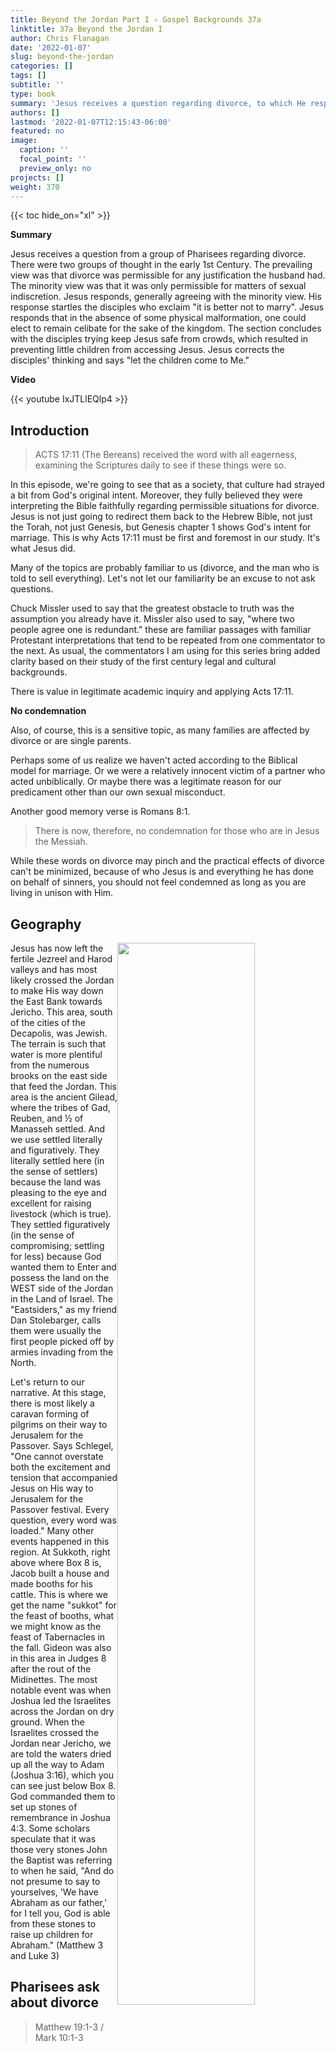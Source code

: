 ```yaml
---
title: Beyond the Jordan Part I ✧ Gospel Backgrounds 37a
linktitle: 37a Beyond the Jordan I
author: Chris Flanagan
date: '2022-01-07'
slug: beyond-the-jordan
categories: []
tags: []
subtitle: ''
type: book
summary: 'Jesus receives a question regarding divorce, to which He responds with a narrow interpretation. This startles the disciples. The disciples rebuke children causing Jesus to rebuke His disciples'
authors: []
lastmod: '2022-01-07T12:15:43-06:00'
featured: no
image:
  caption: ''
  focal_point: ''
  preview_only: no
projects: []
weight: 370
---
```

{{< toc hide_on="xl" >}}

**Summary**

Jesus receives a question from a group of Pharisees regarding divorce.  There were two groups of thought in the early 1st Century.  The prevailing view was that divorce was permissible for any justification the husband had. The minority view was that it was only permissible for matters of sexual indiscretion.  Jesus responds, generally agreeing with the minority view.  His response startles the disciples who exclaim "it is better not to marry".  Jesus responds that in the absence of some physical malformation, one could elect to remain celibate for the sake of the kingdom.  The section concludes with the disciples trying keep Jesus safe from crowds, which resulted in preventing little children from accessing Jesus.  Jesus corrects the disciples' thinking and says "let the children come to Me." 

**Video**

{{< youtube IxJTLlEQlp4 >}}



## Introduction 

> ACTS 17:11 (The Bereans) received the word with all eagerness, examining the Scriptures daily to see if these things were so.

In this episode, we're going to see that as a society, that culture had strayed a bit from God's original intent.  Moreover, they fully believed they were interpreting the Bible faithfully regarding permissible situations for divorce.  Jesus is not just going to redirect them back to the Hebrew Bible, not just the Torah, not just Genesis, but Genesis chapter 1 shows God's intent for marriage.  This is why Acts 17:11 must be first and foremost in our study.  It's what Jesus did.

Many of the topics are probably familiar to us (divorce, and the man who is told to sell everything).  Let's not let our familiarity be an excuse to not ask questions.  

Chuck Missler used to say that the greatest obstacle to truth was the assumption you already have it.  Missler also used to say, "where two people agree one is redundant." these are familiar passages with familiar Protestant interpretations that tend to be repeated from one commentator to the next.  As usual, the commentators I am using for this series bring added clarity based on their study of the first century legal and cultural backgrounds.

There is value in legitimate academic inquiry and applying Acts 17:11. 

**No condemnation**

Also, of course, this is a sensitive topic, as many families are affected by divorce or are single parents. 

Perhaps some of us realize we haven't acted according to the Biblical model for marriage. Or we were a relatively innocent victim of a partner who acted unbiblically.  Or maybe there was a legitimate reason for our predicament other than our own sexual misconduct.  

Another good memory verse is Romans 8:1.

> There is now, therefore, no condemnation for those who are in Jesus the Messiah.  

While these words on divorce may pinch and the practical effects of divorce can't be minimized, because of who Jesus is and everything he has done on behalf of sinners, you should not feel condemned as long as you are living in unison with Him.

## Geography

<img src="images/map.jpg" alt="" width="66%" style="float:right" />

Jesus has now left the fertile Jezreel and Harod valleys and has most likely crossed the Jordan to make His way down the East Bank towards Jericho.  This area, south of the cities of the Decapolis, was Jewish.  The terrain is such that water is more plentiful from the numerous brooks on the east side that feed the Jordan.  This area is the ancient Gilead, where the tribes of Gad, Reuben, and ½ of Manasseh settled.  And we use settled literally and figuratively.  They literally settled here (in the sense of settlers) because the land was pleasing to the eye and excellent for raising livestock (which is true).  They settled figuratively (in the sense of compromising; settling for less) because God wanted them to Enter and possess the land on the WEST side of the Jordan in the Land of Israel.  The "Eastsiders," as my friend Dan Stolebarger, calls them were usually the first people picked off by armies invading from the North.

<img src="images/tb010703126.jpg" alt="" width="50%" style="float:left"/>

Let's return to our narrative.  At this stage, there is most likely a caravan forming of pilgrims on their way to Jerusalem for the Passover.  Says Schlegel, "One cannot overstate both the excitement and tension that accompanied Jesus on His way to Jerusalem for the Passover festival.  Every question, every word was loaded." Many other events happened in this region.  At Sukkoth, right above where Box 8 is, Jacob built a house and made booths for his cattle.  This is where we get the name "sukkot" for the feast of booths, what we might know as the feast of Tabernacles in the fall.  Gideon was also in this area in Judges 8 after the rout of the Midinettes.  The most notable event was when Joshua led the Israelites across the Jordan on dry ground.  When the Israelites crossed the Jordan near Jericho, we are told the waters dried up all the way to Adam (Joshua 3:16), which you can see just below Box 8.  God commanded them to set up stones of remembrance in Joshua 4:3.   Some scholars speculate that it was those very stones John the Baptist was referring to when he said, "And do not presume to say to yourselves, 'We have Abraham as our father,' for I tell you, God is able from these stones to raise up children for Abraham." (Matthew 3 and Luke 3)

## Pharisees ask about divorce

> Matthew 19:1-3 / Mark 10:1-3


| Matthew 19 | Mark 10
| :--  | :--
| 1 Now when Jesus had finished these sayings, he went away from Galilee and entered the region of {{<hl>}}Judea beyond the Jordan{{</hl>}}. 2 And large crowds followed him, and he healed them there. 3 And Pharisees came up to him and tested him by asking, “Is it lawful to divorce one's wife for any cause?” | 1 And he left there and went to the {{<hl>}}region of Judea and beyond the Jordan{{</hl>}}, and crowds gathered to him again. And again, as was his custom, he taught them. 2 And Pharisees came up and in order to test him asked, “Is it lawful for a man to divorce his wife?” 3 He answered them, {{<hl>}}“What did Moses command you?”{{</hl>}}


Jewish travelers in the first century AD usually traveled on the eastern side of the Jordan River because 

  1. this allowed them to travel in Jewish territory instead of Samaritan, and
  2. freshwater springs are found on this side.  
  
Schlegel also notes that these crowds probably provided Jesus a certain degree of anonymity from those who meant Him harm. 

Next, we're told that the Pharisees wanted to {{<hl>}}test{{</hl>}} him on the matter of divorce.  Here, the traditional Christian viewpoint is that the Pharisees are setting a trap for him.  As they were now back in Antipas' territory of Perea, perhaps they saw an opportunity for history to repeat itself.  After all, John the Baptist was arrested and ultimately beheaded when he spoke against the Divorce of Herod Antipas. 

While I'm never opposed to a good conspiracy theory, let's look at what we are and are not told by the text.  Matthew and Mark indeed say they said this to "test" him. 

In John 6:6, Jesus uses the same Greek word when he "tested" one of the disciples.  G3985 Pieradzo.  Do we honestly think Jesus wanted to set a trap for his disciples?  Actually, the word is used positively (legitimate inquiry, due diligence) and negatively (tempt to sin).  Paul encourages us to Pieradzo ourselves to see whether we are in the faith (2 Cor 13:5).  Abraham was Pieradzo'ed to offer Isaac (Heb 11:17).  In other words, without added context, the word itself is as neutral as our word "test" is.  We are simply not given enough context to conclude the Pharisees are up to no good, so I suggest we give them the benefit of the doubt.  I believe this is what God would have us do in any circumstance where we don't have enough information.   As a side note, entangle, or snare is a different Greek word.  Keener points out that testing an extraordinary person's wisdom was a common theme in the Old Testament.  He cited how the Queen of Sheba sought to "prove Solomon with hard questions" (1st Kings 10:1)

I know it's a nearly automatic reaction for us to see the Pharisees as evil - I think some commentators seem to be as obsessed with taking out the Pharisees as bad as poor Elmer Fudd is with Buggs Bunny, which is why I jokingly sometimes say, "wascawwy Phawisees" to remind us not to take these overly negative views on the Pharisees too seriously.  

I know I repeat this a lot, but as I've gone through this study, now at lesson 37 of 54, one thing God has revealed to me is that I need to have a more charitable spirit and give others the benefit of the doubt if I don't have all the facts.  That is a good lesson for everyone – especially currently where civil discourse is hard to come by.

The Pharisees may indeed have been up to no good in this circumstance; in my view, though, it would be better to be wrong on the side of giving another grace and mercy than wrong on the side of incorrect and premature judgment and condemnation.

In this case, there is an entirely plausible explanation for their question that doesn't involve a sinister plot.  maybe they just wanted to know the answer to this critically important and controversial spiritual and societal question?


In any case, note Jesus' Acts 17:11 response: in Marks version, he asks, "what did Moses write"; in Matthew's version, He says "Have you not read…"?


## Jesus responds citing Moses

| Matthew 19 | Mark 10 
| :-- | :--
|4  He answered, “Have you not read that he who created them from the beginning made them male and female, 5  and said, ‘Therefore a man shall leave his father and his mother and hold fast to his wife, and the two shall become one flesh’? 6  So they are no longer two but one flesh. What therefore God has joined together, let not man separate.” 7  They said to him, “Why then did Moses command one to give a certificate of divorce and to send her away?” 8  He said to them, “Because of your hardness of heart Moses allowed you to divorce your wives, but from the beginning it was not so. | 3  He answered them, “What did Moses command you?” 4  They said, “Moses allowed a man to write a certificate of divorce and to send her away.” 5  And Jesus said to them, “Because of your hardness of heart he wrote you this commandment. 6  But from the beginning of creation, ‘God made them male and female.’ 7  ‘Therefore a man shall leave his father and mother and hold fast to his wife, 8  and the two shall become one flesh.’ So they are no longer two but one flesh. 9  What therefore God has joined together, let not man separate.”  


> Deuteronomy 24:11 "When a man takes a wife and marries her, if then she finds no favor in his eyes because he has found SOME INDECENCY in her, and he writes her a certificate of divorce and puts it in her hand and sends her out of his house, and she departs out of his house.  

Keener notes that historically, other ancient societies held that there must be clear grounds for the divorce.  He writes "a bill of divorcement is drawn up specifying these particulars, which if it follows the manner of other legal proceedings, would be reviewed by a body of elders and testimony would be given." In other words, the original intent was NEVER any random or petty dissatisfaction.  A court had to decide whether the divorce would be granted. This high standard had eroded as the generations passed.


The big question is "what does the Torah mean by "he has found some "indecency" in her" – traditionally and logically this refers to sexual impurity.  Keep in mind that Adultery was a capital offense.  When the death penalty could not be delivered, the Jewish law compelled a husband to divorce his wife – this was the underlying tension between Joseph and Mary when Joseph had resolved to put Mary away quietly.  

**Hillel and Shammai differ on divorce**

Remember we have mentioned that there were two primary Pharisaic schools of thought.  One was the House of Hillel, and the other was the house of Shammai.  They usually agree but when they don’t, they fought to the death.  It's sort of like two different Baptist denominations.  Maybe one is Calvinist, and the other is Armenian.  They agree on everything else, but if you bring up fate versus free-will, there could be bloodshed.   It was sort of like that with Hillel and Shammai.  Hillel was generally more permissive (in good ways usually) while Shammai was narrower and more restrictive.

Shammai held that "unseemingly thing" should be interpreted no further than sexual impropriety.  "Hillel interpreted the "indecency "of Deuteronomy 24:1 as just about anything that the husband found disagreeable about his wife" including being a bad cook or even finding another woman more attractive.   
Even within the Hillel camp, Stern writes that there was a Rabbi Elazar who said, "When a man divorces his first wife, even the altar sheds tears, "So they were not unanimous even within one camp or the other.

Of course, the permissiveness of Hillel sounds absurd by our standards but pretty much isn't that the way it is today.  Anyone can serve papers at any time.  As I say often, we are not one to point fingers at their ability to compromise and justify our sin as something that is "OK".  We are no different.  Just compare a TV show from the 60s to one from the 80s to one from today and you'll see what I'm talking about.

In fact, I'm inclined to give these Pharisees here some credit for pressing the issue.  I like to think that the reason they asked the question was because perhaps after a few decades of Hillel's interpretation, they were starting to see the damaging effect a liberal position divorce was having.  If they knew anything about Jesus, they knew He was highly likely to take a strict and narrow interpretation.  Maybe they wanted him to say this "on the record", which He did.  This is pure speculation on my part but it's not outside the realm of possibility

**In the Beginning**

> From the beginning of the creation, He made them male and female (Mat 19:4)
> And God created man in His own image, in the image of God He created him; male and female He created them" (Gen 1:27).  

In Hebrew or Aramaic, Jesus would have said something like מֵרֵאשִׁית  from the beginning" which is related to בראשִׁית "in the beginning" which is also the Hebrew name of the book we call Genesis.  So, Jesus could just as well have said "as it is written in Genesis, He created them male and female.  From this the sages came to an understanding that God's design for a marriage was one man and one woman, inseparable (the two shall become one flesh.  

Moses never commanded divorce.  The Bible PERMITS divorce because it makes provisions and to a certain extent concessions for man's fall and propensity to sin.  

Hardness of heart certainly recalls God's description of Pharoah during the 10 plagues and the exodus.  The Torah allows it, but it does not Will it any more than the creation of cities of refuge is intended to command and sanction manslaughter.   Divorce is contrary to God's plan; however, when it happens, God's law is prepared to direct us.  

Keener notes that "concession" was a legal category among Jewish teachers.  It is something that was permitted only because it was better to regulate the sin than to relinquish control over it altogether." Divorce is going to happen even though it is contrary to God's will.  We can't pretend it won't ever happen, so we need to make provisions when it does is the thought.

If it has happened to you or someone close to you; God's mercy and forgiveness is similarly available.

On a related and often problematic note, the same logic can be used for polygamy.  The Bible tacitly permits a man to have more than one wife (as was more common in ancient cultures), but from the beginning it should not be this way.  The standard for male believers today is one single lifetime wife.  The Torah creates certain parameters as a concession, but God never once says Polygamy is a good thing just like He never calls divorce good.

## Is a 2nd marriage adulterous?

| Matthew 19 | Mark 10 
| :-- | :--
| 9  And I say to you: whoever divorces his wife, except for sexual immorality, and marries another, commits adultery.” | 10  And in the house the disciples asked him again about this matter. 11  And he said to them, “Whoever divorces his wife and marries another commits adultery against her, 12  and if she divorces her husband and marries another, she commits adultery.”  


That Mark leaves out "except for sexual immorality" creates a curiosity.  Lancaster presents a couple of options.  

* One possibility is that Mark understood sexual immorality as a marriage failure.   
* Also, maybe Matthew was more interested in the Hillel Shammai distinction, but by the time Mark wrote, this was no longer an issue.
  * Interestingly, Lancaster reports that attitudes on divorce began to shift in the mid-first century, likely as a result of the Master's pronouncement.
* Perhaps Jesus is implying that divorce without remarriage is allowable for lesser reasons.
  * Paul supplies one of these reasons in 1 Corinthians 7:15 "if an unbelieving partner separates, let it be so". 

{{< callout note >}} 
<small>Divorce "with the intent of" marrying another?

There is also the thought we looked at in Luke a few lessons ago, where the Greek could be translated as "whoever divorces another for the sole purpose of marrying another commits adultery".  Whereas today, a divorced partner may choose to remain single, that possibility was less likely in the ancient world.</small>
{{< /callout >}}

In any case, Jesus ultimate message seems to be that an illegitimate divorce (for whatever reason) meant that the divorce paper was not worth the paper it was written on.

Effectively in the eyes of God if not man, the couple is still married.  Therefore, any sexual contact outside of that marriage would be inappropriate.  On the other hand, as Lancaster writes, "if the divorce had been issued for a legitimate reason, the divorce was then valid, and remarriage permitted.

**Adultery against her**

Lancaster considers the statement "adultery against her" one of the most radical Halachic statements Jesus made.  

First century Jewish women had little say in divorce and specifically did not have the prerogative to divorce their husbands.  With this said, most Jewish courts forced men to issue their wives a certificate of divorce if she had a legitimate grievance against him (and women were sometimes able to seek relief from roman courts to obtain a divorce).  

Nonetheless – Jesus is here holding husbands up to the same standards of marital fidelity.   Jesus is breaking with the common thought but not with the Torah.  The Torah "from the beginning" always held mutual fidelity as the Will of God.    Just like with the sermon on the mount, he is holding us all to a higher standard of behavior.  Keener agrees and says, "Because men could divorce women unilaterally, but women could demand a divorce only under certain very narrow conditions (and then needed the court's help), Jesus' opposition to this sort of divorce is a defense of married women."

As we've often said, it may be tempting to blame the Jews of Jesus' day for their legalism and bending rules to fit their circumstances.  I submit to you that we are no different in our ability to rationalize our personal choices.


## It is better not to marry

| Matthew 19 
| :--
| 10  The disciples said to him, “If such is the case of a man with his wife, it is better not to marry.” 11  But he said to them, “Not everyone can receive this saying, but only those to whom it is given. 12  For there are eunuchs who have been so from birth, and there are eunuchs who have been made eunuchs by men, and there are eunuchs who have made themselves eunuchs for the sake of the kingdom of heaven. Let the one who is able to receive this receive it.”   


Given the male-dominated society the disciples grew up in, Jesus words were shocking.  In their minds Jesus was potentially condemning these men to a lifetime of misery should they find some displeasure in their wives that fell short of sexual impropriety.   Many of us forget the covenantal nature of a marriage.  

This clearly made the disciples nervous.  Keener explains why: 

> "Jewish men took the right to divorce for granted.  To marry without an escape clause in case it did not work—parents arranged the marriages and partners did not always turn out as expected—made the prospect of marriage itself frightening."

A covenant is not supposed to be easy to break so conversely, one should not enter a covenant lightly.  The Hebrew word for making a covenant is literally the word "cut" (ka-Raht).  This is because in the Old Testament days, as the contract or covenant was being executed, they would typically sacrifice an animal.  The parties would essentially communicate to each other "if I fail to keep my terms of this covenant, let me be hacked to pieces like this animal."  

The disciples' reaction and Jesus’ response reminds me of Jesus' words on discipleship.  Marriage, like discipleship should not be taken lightly.  Maybe you need to go tend to your fields or bury your father first if you aren't ready to join me.  You better count the cost because in a sense it can cost you everything.  Not everyone can receive this saying, but if you can receive it, you have no idea what tremendous rewards await you.

**Eunuchs**

These words regarding being a eunuch are a little troubling.  Jesus appears to be saying celibacy is a higher calling than marriage and if you can't be a eunuch than you should get married.  There are several problems with this interpretation.  First, the Torah prohibits physical mutilation.  While many pagan societies castrated slaves both as a protection for the families they served and as a sign of loyalty on the part of the slave, this was never the case in Jewish society.  The Bible teaches that "it is not good for man to be alone" and God's plan was one man and one woman from the Beginning.  He commands his people to "be fruitful and multiply.  “Rabbis were almost always married, and a good Jewish Rabbi would never espouse celibacy.  

We're about to read of Jesus' position on Children; how basically since He had no children of his own, ALL OF US are his children.  It would be difficult to place such a high value on children if he was commanding his followers to be celibate.

Stern has an excellent summary: 

> "Judaism has always considered marriage both normal and desirable-"The unmarried person lives without joy, without blessing and without good....  An unmarried man is not fully a man" (Talmud: Yevamot 62b-63a).  On the other hand, some branches of Christianity came to grant abnormally high status to celibacy (on this phenomenon see 1Co_7:1-40). 

Depending on the calling and preferences of the individual, Yeshua allows that either the married or the single life can be one of service to God and humanity; and he takes care to minimize needless guilt on the part of those making the choice."

Also historically, the fact that segments of Christianity require celibacy, both in the past and currently, can trace its roots in the gnostic movement, which generally held that anything physical or material was sinful.  This is rightfully called a gnostic heresy.


As an exception, Jesus appears to be saying that the celibate path may be right for a very few individuals.  Lancaster guesses that Jesus avoided marriage for the sake of maintaining a constant state of ritual purity.  This is consistent with Paul, who recommends short-term abstinence, with mutual consent of husband and wife for the purposes of prayer.  On that note, I had a pastor (married of course) who liked to say "well…I can't say I've never been called to that particular kind of fast."


## Disciples rebuke children

Matthew 19 | Mark 10 | Luke 18
| :-- | :-- | :--
| 13  Then children were brought to him that he might lay his hands on them and pray. The disciples rebuked the people, |  13  And they were bringing children to him that he might touch them, and the disciples rebuked them. | 15  Now they were bringing even infants to him that he might touch them. And when the disciples saw it, they rebuked them.

The disciple's initial instinct is understandable.  With the throng of people that surrounded Jesus at times, we can see how they sometimes had to be bodyguards.  Also bestowing blessings may have seemed frivolous.  To Jesus, nothing like this is frivolous.


## Let the children come to Me

Matthew 19 | Mark 10 | Luke 18
| :-- | :-- | :--
|  14  but Jesus said, “Let the little children come to me and do not hinder them, for to such belongs the kingdom of heaven.” 15  And he laid his hands on them and went away. |14  But when Jesus saw it, he was indignant and said to them, “Let the children come to me; do not hinder them, for to such belongs the kingdom of God. 15  Truly, I say to you, whoever does not receive the kingdom of God like a child shall not enter it.” 16  And he took them in his arms and blessed them, laying his hands on them. |  16  But Jesus called them to him, saying, “Let the children come to me, and do not hinder them, for to such belongs the kingdom of God. 17  Truly, I say to you, whoever does not receive the kingdom of God like a child shall not enter it.”   

<img src="images/tb051906314.jpg" alt="" width="50%" style="float:right"/>

Despite being the shortest Gospel, Mark includes many details the other writers don't.  Here in verse 14, it says that Jesus was not just correcting the disciples, but he was actually ANGRY with them.  

In part two when we get to the rich young ruler, Mark will also note that Jesus looked at the ruler and "loved him".  No other gospel writer adds that detail.  

I'll be forthright; as I'm typing this and looking at this picture with my two sons now grown and away at college, I'm regretting the missed opportunities where I could have received my kids like Jesus does here.  But perhaps I can take solace in Jacob.  While he was pretty much a train wreck as a person and as a father, he was ultimately able to lay his hands on his grandsons, Ephraim and Manasseh and bless them.  Lancaster writes "similar to Jacob, when Jesus laid his hands on the children and blessed them, He demonstrated that although He remained unmarried and had no natural children, he nonetheless had MANY children

This episode recalls an earlier time in Peter's home where Jesus uttered nearly identical words about letting the children come to Him.

Keener makes another interesting observation that I haven't seen anywhere else, he's good at that.  He writes, "Insensitive disciples trying to keep from the master those seeking his help might remind Jewish hearers of Gehazi, a disciple of Elisha who eventually lost his position" This struck me hard.  And I need to explain why.  Last lesson we mentioned an event where Naaman the Syrian sought an audience with Elisha who refused, sending an instruction by way of his servant.  That servant was Gehazi.  After Naaman was healed, he wanted to bestow some gift upon Elisha.  Again, Elisha refused.  Gehazi decided that the boss would never find out if I went to Naaman and accept the tribute, so he did.  This is too good, so I must read it:  <click>


 It's possible to be second in command to a man of God and none of that rubs off on you.  That was Gehazi's case.  In the disciples’ case, it's possible to walk in Jesus' dust and still not have a heart for the things he has a heart for.  That's me in a lot of areas.  This pinches quite a bit.   For you it may or may not be children, but it may be something else.  What areas of your life do you know you are not acting like Jesus would act?  <click>

In context, when Jesus says, "Truly, I say to you, whoever does not receive the kingdom of God like a child shall not enter it." he is likely referring to the lowly social status of a child as opposed to any specific behavior trait.  Although Children were and are to be cared for and raised to be mature adults, a child occupies the lowest position in society (whether they like it or not).  This is true even today, where a child doesn't obtain the majority of his or her constitutional rights until the 18th birthday.   

While many of our kids would probably disagree with this, Lancaster says, "to become like a child is to set aside concerns of prestige, to relinquish one's personal dignity and prerogatives, and to accept the lowest place at the table.  The one who truly humbles himself and considers others more important than himself is the one who will find himself first in the kingdom."

Like we studied last time; we do not present Jesus our own righteousness.  Like a child who must rely on a parent or guardian, we must rely on Jesus.

**References**
* Bolen, Todd. “Mark 10.” PowerPoint handout, Santa Clarita, CA, 2018. 
* --- . “Matthew 19.” PowerPoint handout, Santa Clarita, CA, 2018. 
* Keener, Craig S. The IVP Bible Background Commentary: New Testament. 2nd edition. Downers Grove, Illinois: IVP Academic, 2014.
* Lancaster, Daniel T. “Beyond the Jordan.” In Chronicles of the Messiah, edited by Boaz D. Michael and Stephen D. Lancaster. Second edition. Marshfield, MO: First Fruits of Zion, 2014.
* Robertson, A. T. A Harmony of the Gospels. E-Sword edition. New York: Harper & Row, 1950.
* Schlegel, William. The Land and the Bible: A Historical Geographical Companion to the Satellite Bible Atlas. https://www.bibleplaces.com/wp-content/uploads/2015/08/The-Land-and-the-Bible.pdf.  2015.
* ---. Satellite Bible Atlas. https://www.bibleplaces.com/satellite-bible-atlas-schlegel/  2016.
* Stern, David H. Jewish New Testament Commentary: A Companion Volume to the Jewish New Testament. Reprint edition. Clarksville, Md.: Lederer Messianic Publications, 1992.

*Map images courtesy of the Satellite Bible Atlas.  Photos courtesy of Pictorial Library of Bible Lands/Photo Companion to the Bible. bibleplaces.org.*




